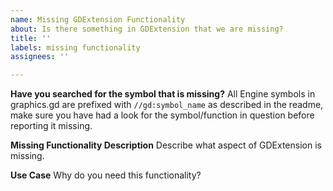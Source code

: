 ```yaml
---
name: Missing GDExtension Functionality
about: Is there something in GDExtension that we are missing?
title: ''
labels: missing functionality
assignees: ''

---
```


**Have you searched for the symbol that is missing?**
All Engine symbols in graphics.gd are prefixed with `//gd:symbol_name` as described in the readme, make sure you have had a look for the symbol/function in question before reporting it missing.

**Missing Functionality Description**
Describe what aspect of GDExtension is missing.

**Use Case**
Why do you need this functionality?
